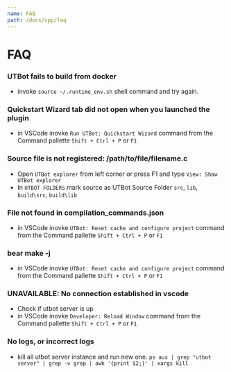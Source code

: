 ```yaml
---
name: FAQ
path: /docs/cpp/faq
---
```


# FAQ

### UTBot fails to build from docker

* invoke `source ~/.runtime_env.sh` shell command and try again.

### Quickstart Wizard tab did not open when you launched the plugin

* in VSCode inovke  `Run UTBot: Quickstart Wizard` command from the Command pallette `Shift + Ctrl + P` or `F1`

### Source file is not registered: /path/to/file/filename.c

* Open `UTBot explorer` from left corner or press F1 and type `View: Show UTBot explorer`
* In `UTBOT FOLDERS` mark source as UTBot Source Folder
  `src`, `lib`, `build\src`, `build\lib`

### File not found in compilation_commands.json

* in VSCode inovke  `UTBot: Reset cache and configure project` command from the Command pallette `Shift + Ctrl + P`
  or `F1`

### bear make -j

* in VSCode inovke  `UTBot: Reset cache and configure project` command from the Command pallette `Shift + Ctrl + P`
  or `F1`

### UNAVAILABLE: No connection established in vscode

* Check if utbot server is up
* in VSCode inovke `Developer: Reload Window` command from the Command pallette `Shift + Ctrl + P` or `F1`

### No logs, or incorrect logs

* kill all utbot server instance and run new one.
  `ps aux | grep "utbot server" | grep -v grep | awk '{print $2;}' | xargs kill`